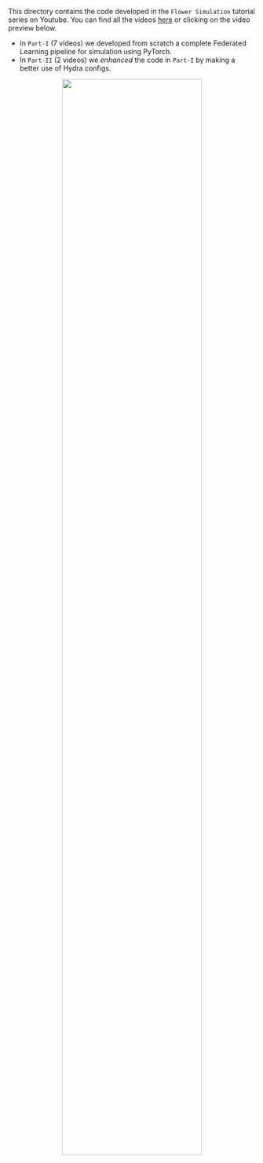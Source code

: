 This directory contains the code developed in the `Flower Simulation` tutorial series on Youtube. You can find all the videos [here](https://www.youtube.com/playlist?list=PLNG4feLHqCWlnj8a_E1A_n5zr2-8pafTB) or clicking on the video preview below.

* In `Part-I` (7 videos) we developed from scratch a complete Federated Learning pipeline for simulation using PyTorch.
* In `Part-II` (2 videos) we _enhanced_ the code in `Part-I` by making a better use of Hydra configs.

<div align="center">
      <a href="https://www.youtube.com/playlist?list=PLNG4feLHqCWlnj8a_E1A_n5zr2-8pafTB">
         <img src="https://img.youtube.com/vi/cRebUIGB5RU/0.jpg" style="width:75%;">
      </a>
</div>
